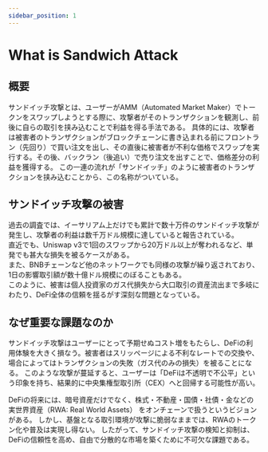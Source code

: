 ```yaml
---
sidebar_position: 1
---
```


# What is Sandwich Attack

## 概要

サンドイッチ攻撃とは、ユーザーがAMM（Automated Market Maker）でトークンをスワップしようとする際に、攻撃者がそのトランザクションを観測し、前後に自らの取引を挟み込むことで利益を得る手法である。
具体的には、攻撃者は被害者のトランザクションがブロックチェーンに書き込まれる前にフロントラン（先回り）で買い注文を出し、その直後に被害者が不利な価格でスワップを実行する。その後、バックラン（後追い）で売り注文を出すことで、価格差分の利益を獲得する。
この一連の流れが「サンドイッチ」のように被害者のトランザクションを挟み込むことから、この名称がついている。

## サンドイッチ攻撃の被害
過去の調査では、イーサリアム上だけでも累計で数十万件のサンドイッチ攻撃が発生し、攻撃者の利益は数千万ドル規模に達していると報告されている。  
直近でも、Uniswap v3で1回のスワップから20万ドル以上が奪われるなど、単発でも甚大な損失を被るケースがある。  
また、BNBチェーンなど他のネットワークでも同様の攻撃が繰り返されており、1日の影響取引額が数十億ドル規模にのぼることもある。  
このように、被害は個人投資家のガス代損失から大口取引の資産流出まで多岐にわたり、DeFi全体の信頼を揺るがす深刻な問題となっている。

## なぜ重要な課題なのか
サンドイッチ攻撃はユーザーにとって予期せぬコスト増をもたらし、DeFiの利用体験を大きく損なう。被害者はスリッページによる不利なレートでの交換や、場合によってはトランザクションの失敗（ガス代のみの損失）を被ることになる。
このような攻撃が蔓延すると、ユーザーは「DeFiは不透明で不公平」という印象を持ち、結果的に中央集権型取引所（CEX）へと回帰する可能性が高い。

DeFiの将来には、暗号資産だけでなく、株式・不動産・国債・社債・金などの 実世界資産（RWA: Real World Assets） をオンチェーンで扱うというビジョンがある。
しかし、基盤となる取引環境が攻撃に脆弱なままでは、RWAのトークン化や普及は実現し得ない。
したがって、サンドイッチ攻撃の検知と抑制は、DeFiの信頼性を高め、自由で分散的な市場を築くために不可欠な課題である。
